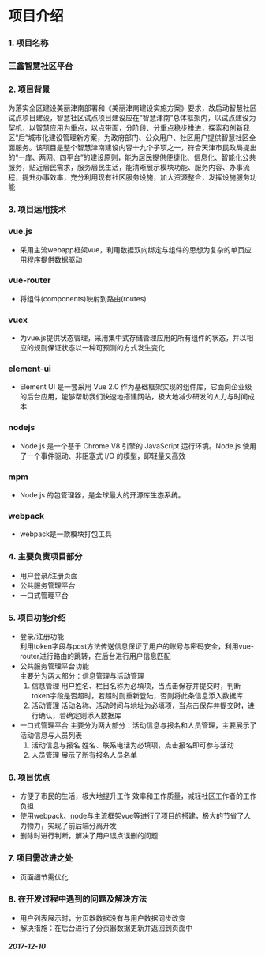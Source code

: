 # 项目介绍
### 1. 项目名称
### 三鑫智慧社区平台
### 2. 项目背景
为落实全区建设美丽津南部署和《美丽津南建设实施方案》要求，故启动智慧社区试点项目建设，智慧社区试点项目建设应在“智慧津南”总体框架内，以试点建设为契机，以智慧应用为重点，以点带面，分阶段、分重点稳步推进，探索和创新我区“后”城市化建设管理新方案，为政府部门、公众用户、社区用户提供智慧社区全面服务。该项目是整个智慧津南建设内容十九个子项之一，符合天津市民政局提出的“一库、两网、四平台”的建设原则，能为居民提供便捷化、信息化、智能化公共服务，贴近居民需求，服务居民生活，能清晰展示模块功能、服务内容、办事流程，提升办事效率，充分利用现有社区服务设施，加大资源整合，发挥设施服务功能
### 3. 项目运用技术
### vue.js
* 采用主流webapp框架vue，利用数据双向绑定与组件的思想为复杂的单页应用程序提供数据驱动
### vue-router
* 将组件(components)映射到路由(routes)
### vuex
* 为vue.js提供状态管理，采用集中式存储管理应用的所有组件的状态，并以相应的规则保证状态以一种可预测的方式发生变化
### element-ui
* Element UI 是一套采用 Vue 2.0 作为基础框架实现的组件库，它面向企业级的后台应用，能够帮助我们快速地搭建网站，极大地减少研发的人力与时间成本
### nodejs
* Node.js 是一个基于 Chrome V8 引擎的 JavaScript 运行环境。Node.js 使用了一个事件驱动、非阻塞式 I/O 的模型，即轻量又高效 
### mpm
*  Node.js 的包管理器，是全球最大的开源库生态系统。
### webpack
* webpack是一款模块打包工具
### 4. 主要负责项目部分
* 用户登录/注册页面  
* 公共服务管理平台  
*  一口式管理平台
### 5. 项目功能介绍
* 登录/注册功能  
利用token字段与post方法传送信息保证了用户的账号与密码安全，利用vue-router进行路由的跳转，在后台进行用户信息匹配
* 公共服务管理平台功能   
主要分为两大部分：信息管理与活动管理
  1. 信息管理 
   用户姓名、栏目名称为必填项，当点击保存并提交时，判断token字段是否超时，若超时则重新登陆，否则将此条信息添入数据库
  2. 活动管理
   活动名称、活动时间与地址为必填项，当点击保存并提交时，进行确认，若确定则添入数据库
* 一口式管理平台
主要分为两大部分：活动信息与报名和人员管理，主要展示了活动信息与人员列表
  1. 活动信息与报名
   姓名、联系电话为必填项，点击报名即可参与活动
  2. 人员管理
   展示了所有报名人员名单
### 6. 项目优点
* 方便了市民的生活，极大地提升工作
效率和工作质量，减轻社区工作者的工作负担
* 使用webpack、node与主流框架vue等进行了项目的搭建，极大的节省了人力物力，实现了前后端分离开发
* 删除时进行判断，解决了用户误点误删的问题
### 7. 项目需改进之处
* 页面细节需优化
### 8. 在开发过程中遇到的问题及解决方法
* 用户列表展示时，分页器数据没有与用户数据同步改变
* 解决措施：在后台进行了分页器数据更新并返回到页面中
##### 2017-12-10

